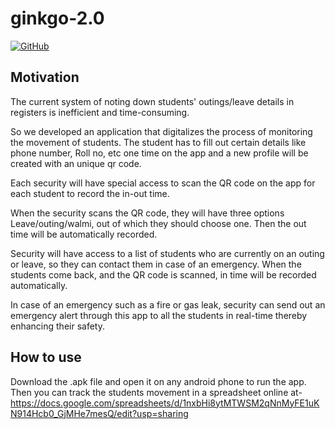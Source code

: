 # ginkgo-2.0
[![GitHub](https://img.shields.io/badge/--181717?logo=github&logoColor=ffffff)](https://github.com/)

## Motivation
The current system of noting down students' outings/leave details in registers is inefficient and time-consuming.

So we developed an application that digitalizes the process of monitoring the movement of students. 
The student has to fill out certain details like phone number, Roll no, etc one time on the app and a new profile will be created with an unique qr code.

Each security will have special access to scan the QR code on the app for each student to record the in-out time.

When the security scans the QR code, they will have three options Leave/outing/walmi, out of which they should choose one.
Then the out time will be automatically recorded. 

Security will have access to a list of students who are currently on an outing or leave, so they can contact them in case of an emergency. 
When the students come back, and the QR code is scanned, in time will be recorded automatically.

In case of an emergency such as a fire or gas leak, security can send out an emergency alert through this app to all the students in real-time thereby enhancing their safety.

## How to use
Download the .apk file and open it on any android phone to run the app.
Then you can track the students movement in a spreadsheet online at- https://docs.google.com/spreadsheets/d/1nxbHi8ytMTWSM2qNnMyFE1uKN914Hcb0_GjMHe7mesQ/edit?usp=sharing
